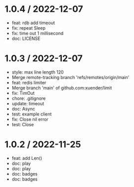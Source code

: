 
1.0.4 / 2022-12-07
==================

* feat: rdb add timeout
* fix: repeat Sleep
* fix: time out 1 millisecond
* doc: LICENSE

1.0.3 / 2022-12-07
==================

* style: max line length 120
* Merge remote-tracking branch 'refs/remotes/origin/main'
* feat: redis limiter
* Merge branch 'main' of github.com:xuender/limit
* fix: TimOut
* chore: .gitignore
* update: timeout
* doc: Async
* test: example client
* fix: Close nil error
* test: Close

1.0.2 / 2022-11-25
==================

* feat: add Len()
* doc: play
* doc: play
* doc: badges
* doc: badges
